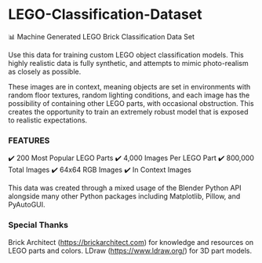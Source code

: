 # LEGO-Classification-Dataset
📊 Machine Generated LEGO Brick Classification Data Set

Use this data for training custom LEGO object classification models. This highly realistic data is fully synthetic, and attempts to mimic photo-realism as closely as possible.

These images are in context, meaning objects are set in environments with random floor textures, random lighting conditions, and each image has the possibility of containing other LEGO parts, with occasional obstruction. This creates the opportunity to train an extremely robust model that is exposed to realistic expectations.

### FEATURES
✔️ 200 Most Popular LEGO Parts
✔️ 4,000 Images Per LEGO Part
✔️ 800,000 Total Images
✔️ 64x64 RGB Images
✔️ In Context Images

This data was created through a mixed usage of the Blender Python API alongside many other Python packages including Matplotlib, Pillow, and PyAutoGUI.

### Special Thanks

Brick Architect (https://brickarchitect.com) for knowledge and resources on LEGO parts and colors.
LDraw (https://www.ldraw.org/) for 3D part models.
